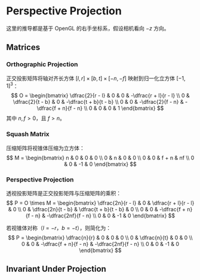# Perspective Projection

这里的推导都是基于 OpenGL 的右手坐标系，假设相机看向 $-z$ 方向。

## Matrices

### Orthographic Projection

正交投影矩阵将轴对齐长方体 $[l, r] \times [b, t] \times [-n, -f]$ 映射到归一化立方体 $[-1, 1]^3$：
$$
O = \begin{bmatrix}
\dfrac{2}{r - l} & 0 & 0 & -\dfrac{r + l}{r - l} \\
0 & \dfrac{2}{t - b} & 0 & -\dfrac{t + b}{t - b} \\
0 & 0 & -\dfrac{2}{f - n} & -\dfrac{f + n}{f - n} \\
0 & 0 & 0 & 1
\end{bmatrix}
$$
其中 $n, f > 0$，且 $f > n$。

### Squash Matrix

压缩矩阵将视锥体压缩为立方体：
$$
M = \begin{bmatrix}
n & 0 & 0 & 0 \\
0 & n & 0 & 0 \\
0 & 0 & f + n & nf \\
0 & 0 & -1 & 0
\end{bmatrix}
$$

### Perspective Projection

透视投影矩阵是正交投影矩阵与压缩矩阵的乘积：
$$
P = O \times M = \begin{bmatrix}
\dfrac{2n}{r - l} & 0 & \dfrac{r + l}{r - l} & 0 \\
0 & \dfrac{2n}{t - b} & \dfrac{t + b}{t - b} & 0 \\
0 & 0 & -\dfrac{f + n}{f - n} & -\dfrac{2nf}{f - n} \\
0 & 0 & -1 & 0
\end{bmatrix}
$$

若视锥体对称（$l = -r$，$b = -t$），则简化为：
$$
P = \begin{bmatrix}
\dfrac{n}{r} & 0 & 0 & 0 \\
0 & \dfrac{n}{t} & 0 & 0 \\
0 & 0 & -\dfrac{f + n}{f - n} & -\dfrac{2nf}{f - n} \\
0 & 0 & -1 & 0
\end{bmatrix}
$$

## Invariant Under Projection

###
